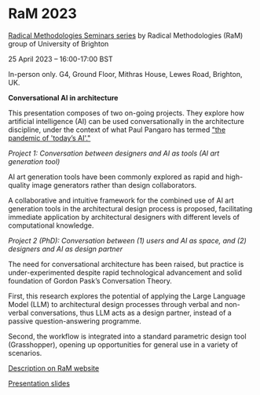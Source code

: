 # RaM 2023

[Radical Methodologies Seminars series](https://blogs.brighton.ac.uk/radicalmethodologies/category/seminars/) by Radical Methodologies (RaM) group of University of Brighton


25 April 2023 – 16:00-17:00 BST

In-person only. G4, Ground Floor, Mithras House, Lewes Road, Brighton, UK.

**Conversational AI in architecture**

This presentation composes of two on-going projects. They explore how artificial intelligence (AI) can be used conversationally in the architecture discipline, under the context of what Paul Pangaro has termed ["the pandemic of 'today’s AI'."](https://pangaro.com/designconversation/2021/08/newmacy-in-2021-pandemics-ai/)

_Project 1: Conversation between designers and AI as tools (AI art generation tool)_

AI art generation tools have been commonly explored as rapid and high-quality image generators rather than design collaborators.

A collaborative and intuitive framework for the combined use of AI art generation tools in the architectural design process is proposed, facilitating immediate application by architectural designers with different levels of computational knowledge.

_Project 2 (PhD): Conversation between (1) users and AI as space, and (2) designers and AI as design partner_

The need for conversational architecture has been raised, but practice is under-experimented despite rapid technological advancement and solid foundation of Gordon Pask’s Conversation Theory.

First, this research explores the potential of applying the Large Language Model (LLM) to architectural design processes through verbal and non-verbal conversations, thus LLM acts as a design partner, instead of a passive question-answering programme.

Second, the workflow is integrated into a standard parametric design tool (Grasshopper), opening up opportunities for general use in a variety of scenarios.

[Description on RaM website](https://blogs.brighton.ac.uk/radicalmethodologies/2023/04/18/lok-hang-cheung-henrik-conversational-ai-in-architecture/)

[Presentation slides](https://drive.google.com/file/d/1bPKxaj0reU3hmcC5E7vVTwfOx4ey2MYB/view?usp=share_link)
